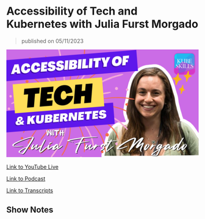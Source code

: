 # Accessibility of Tech and Kubernetes with Julia Furst Morgado

> published on 05/11/2023

[![kereoke-meme](https://github.com/kubeskills/yt/blob/main/2023/May/img/Kubeskills%20Julia%20Furst%20Morgado-%20April%2006%202023.png)](https://www.youtube.com/live/5adaq_KYRlU?feature=share)

[Link to YouTube Live](https://www.youtube.com/live/5adaq_KYRlU?feature=share)

[Link to Podcast](https://www.buzzsprout.com/2105849/12870001)

[Link to Transcripts](https://www.rev.com/transcript-editor/shared/Rbjkw3cdfxHi3nA3MVQPDkV2o4G3wawYl0_mL7xKppGTB5Q4vBRM3XNDW7GTtHi_IxvCJPQuGUKF-aXCwIpM6epu6Ro?loadFrom=SharedLink)

## Show Notes